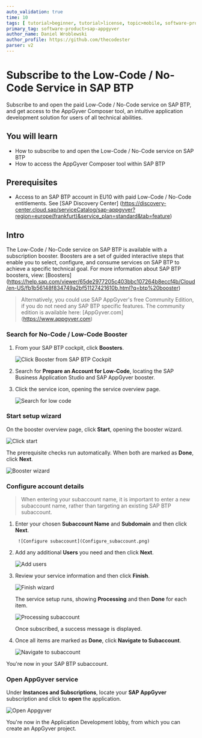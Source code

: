```yaml
---
auto_validation: true
time: 10
tags: [ tutorial>beginner, tutorial>license, topic>mobile, software-product>sap-business-technology-platform]
primary_tag: software-product>sap-appgyver
author_name: Daniel Wroblewski
author_profile: https://github.com/thecodester
parser: v2
---
```


# Subscribe to the Low-Code / No-Code Service in SAP BTP
<!-- description --> Subscribe to and open the paid Low-Code / No-Code service on SAP BTP, and get access to the AppGyver Composer tool, an intuitive application development solution for users of all technical abilities.

## You will learn
- How to subscribe to and open the Low-Code / No-Code service on SAP BTP
- How to access the AppGyver Composer tool within SAP BTP

## Prerequisites
 - Access to an SAP BTP account in EU10 with paid Low-Code / No-Code entitlements. See [SAP Discovery Center]  (https://discovery-center.cloud.sap/serviceCatalog/sap-appgyver?region=europe(frankfurt)&service_plan=standard&tab=feature)

## Intro
The Low-Code / No-Code service on SAP BTP is available with a subscription booster. Boosters are a set of guided interactive steps that enable you to select, configure, and consume services on SAP BTP to achieve a specific technical goal. For more information about SAP BTP boosters, view: [Boosters] (https://help.sap.com/viewer/65de2977205c403bbc107264b8eccf4b/Cloud/en-US/fb1b56148f834749a2bf51127421610b.html?q=btp%20booster)

>Alternatively, you could use SAP AppGyver's free Community Edition, if you do not need any SAP BTP specific features. The community edition is available here: [AppGyver.com] (https://www.appgyver.com)



### Search for No-Code / Low-Code Booster

1. From your SAP BTP cockpit, click **Boosters**.

    ![Click Booster from SAP BTP Cockpit](Click_Booster.png)

2. Search for **Prepare an Account for Low-Code**, locating the SAP Business Application Studio and SAP AppGyver booster.

3. Click the service icon, opening the service overview page.

    ![Search for low code](Search_Low_Code.png)


### Start setup wizard

On the booster overview page, click **Start**, opening the booster wizard.

![Click start](Click_search.png)

The prerequisite checks run automatically. When both are marked as **Done**, click **Next**.

![Booster wizard](Booster_wizard.png)


### Configure account details

>When entering your subaccount name, it is important to enter a new subaccount name, rather than targeting an existing SAP BTP subaccount.   

1. Enter your chosen **Subaccount Name** and **Subdomain** and then click **Next**.

        ![Configure subaccount](Configure_subaccount.png)

2. Add any additional **Users** you need and then click **Next**.

    ![Add users](add_users.png)

3. Review your service information and then click **Finish**.

    ![Finish wizard](Finish_wizard.png)

    The service setup runs, showing **Processing** and then **Done** for each item.

    ![Processing subaccount](Processing_subaccount.png)

    Once subscribed, a success message is displayed.

4. Once all items are marked as **Done**, click **Navigate to Subaccount**.

    ![Navigate to subaccount](Navigate_Subaccount.png)

You're now in your SAP BTP subaccount.



### Open AppGyver service

Under **Instances and Subscriptions**, locate your **SAP AppGyver** subscription and click to **open** the application.

![Open Appgyver](Open_Appgyver.png)

You're now in the Application Development lobby, from which you can create an AppGyver project.

